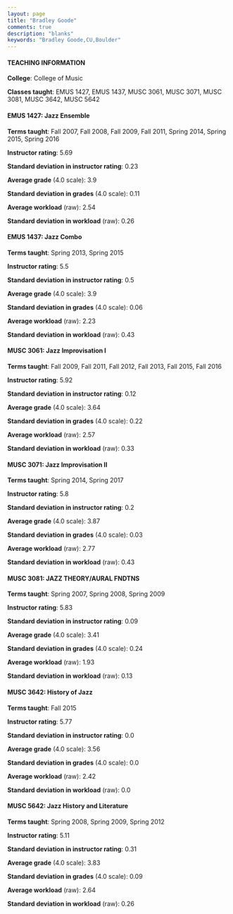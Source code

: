 ```yaml
---
layout: page
title: "Bradley Goode" 
comments: true
description: "blanks"
keywords: "Bradley Goode,CU,Boulder"
---
```

<head>
<script src="https://ajax.googleapis.com/ajax/libs/jquery/2.1.3/jquery.min.js"></script>
<script src="https://dl.dropboxusercontent.com/s/pc42nxpaw1ea4o9/highcharts.js?dl=0"></script>
<!-- <script src="../assets/js/highcharts.js"></script> -->
<style type="text/css">@font-face {
	font-family: "Bebas Neue";
	src: url(https://www.filehosting.org/file/details/544349/BebasNeue Regular.otf) format("opentype");
	}
	h1.Bebas { 
		font-family: "Bebas Neue", Verdana, Tahoma;
	}
</style>
</head>
	   
#### TEACHING INFORMATION

**College**: College of Music

**Classes taught**: EMUS 1427, EMUS 1437, MUSC 3061, MUSC 3071, MUSC 3081, MUSC 3642, MUSC 5642

#### EMUS 1427: Jazz Ensemble

**Terms taught**: Fall 2007, Fall 2008, Fall 2009, Fall 2011, Spring 2014, Spring 2015, Spring 2016

**Instructor rating**: 5.69

**Standard deviation in instructor rating**: 0.23

**Average grade** (4.0 scale): 3.9

**Standard deviation in grades** (4.0 scale): 0.11

**Average workload** (raw): 2.54

**Standard deviation in workload** (raw): 0.26

#### EMUS 1437: Jazz Combo

**Terms taught**: Spring 2013, Spring 2015

**Instructor rating**: 5.5

**Standard deviation in instructor rating**: 0.5

**Average grade** (4.0 scale): 3.9

**Standard deviation in grades** (4.0 scale): 0.06

**Average workload** (raw): 2.23

**Standard deviation in workload** (raw): 0.43

#### MUSC 3061: Jazz Improvisation I

**Terms taught**: Fall 2009, Fall 2011, Fall 2012, Fall 2013, Fall 2015, Fall 2016

**Instructor rating**: 5.92

**Standard deviation in instructor rating**: 0.12

**Average grade** (4.0 scale): 3.64

**Standard deviation in grades** (4.0 scale): 0.22

**Average workload** (raw): 2.57

**Standard deviation in workload** (raw): 0.33

#### MUSC 3071: Jazz Improvisation II

**Terms taught**: Spring 2014, Spring 2017

**Instructor rating**: 5.8

**Standard deviation in instructor rating**: 0.2

**Average grade** (4.0 scale): 3.87

**Standard deviation in grades** (4.0 scale): 0.03

**Average workload** (raw): 2.77

**Standard deviation in workload** (raw): 0.43

#### MUSC 3081: JAZZ THEORY/AURAL FNDTNS

**Terms taught**: Spring 2007, Spring 2008, Spring 2009

**Instructor rating**: 5.83

**Standard deviation in instructor rating**: 0.09

**Average grade** (4.0 scale): 3.41

**Standard deviation in grades** (4.0 scale): 0.24

**Average workload** (raw): 1.93

**Standard deviation in workload** (raw): 0.13

#### MUSC 3642: History of Jazz

**Terms taught**: Fall 2015

**Instructor rating**: 5.77

**Standard deviation in instructor rating**: 0.0

**Average grade** (4.0 scale): 3.56

**Standard deviation in grades** (4.0 scale): 0.0

**Average workload** (raw): 2.42

**Standard deviation in workload** (raw): 0.0

#### MUSC 5642: Jazz History and Literature

**Terms taught**: Spring 2008, Spring 2009, Spring 2012

**Instructor rating**: 5.11

**Standard deviation in instructor rating**: 0.31

**Average grade** (4.0 scale): 3.83

**Standard deviation in grades** (4.0 scale): 0.09

**Average workload** (raw): 2.64

**Standard deviation in workload** (raw): 0.26

